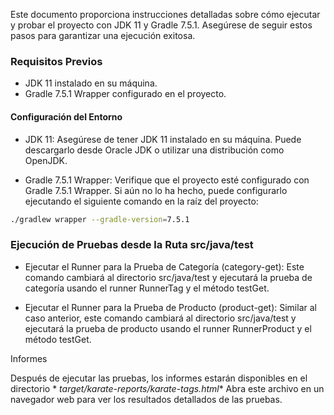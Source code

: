 Este documento proporciona instrucciones detalladas sobre cómo ejecutar y probar el proyecto con JDK 11 y Gradle 7.5.1.
Asegúrese de seguir estos pasos para garantizar una ejecución exitosa.

### Requisitos Previos
- JDK 11 instalado en su máquina.
- Gradle 7.5.1 Wrapper configurado en el proyecto.
#### Configuración del Entorno
- JDK 11: Asegúrese de tener JDK 11 instalado en su máquina. Puede descargarlo desde Oracle JDK o utilizar una
  distribución como OpenJDK.

 - Gradle 7.5.1 Wrapper: Verifique que el proyecto esté configurado con Gradle 7.5.1 Wrapper. Si aún no lo ha hecho, puede
   configurarlo ejecutando el siguiente comando en la raíz del proyecto:

```bash
./gradlew wrapper --gradle-version=7.5.1
```

### Ejecución de Pruebas desde la Ruta src/java/test

* Ejecutar el Runner para la Prueba de Categoría (category-get):
  Este comando cambiará al directorio src/java/test y ejecutará la prueba de categoría usando el runner RunnerTag y el
  método testGet.

* Ejecutar el Runner para la Prueba de Producto (product-get):
  Similar al caso anterior, este comando cambiará al directorio src/java/test y ejecutará la prueba de producto usando el
  runner RunnerProduct y el método testGet.

Informes

Después de ejecutar las pruebas, los informes estarán disponibles en el directorio *
*target/karate-reports/karate-tags.html** Abra este archivo en un navegador web para ver los resultados detallados de
las pruebas.

